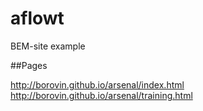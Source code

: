 aflowt
======

BEM-site example

##Pages

http://borovin.github.io/arsenal/index.html<br/>
http://borovin.github.io/arsenal/training.html<br/>
